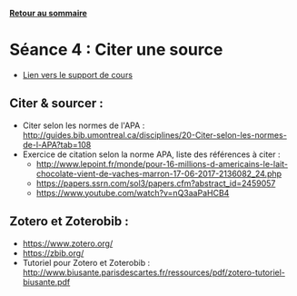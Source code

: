 **[Retour au sommaire](README.md)**

# Séance 4 : Citer une source

- [Lien vers le support de cours](https://docs.google.com/presentation/d/1LNczewTfeTDF3lUB99IzgzpKgC8edS8eeves3yid13o/edit#slide=id.p)

## Citer & sourcer :
- Citer selon les normes de l'APA : http://guides.bib.umontreal.ca/disciplines/20-Citer-selon-les-normes-de-l-APA?tab=108
- Exercice de citation selon la norme APA, liste des références à citer :
  - http://www.lepoint.fr/monde/pour-16-millions-d-americains-le-lait-chocolate-vient-de-vaches-marron-17-06-2017-2136082_24.php
  - https://papers.ssrn.com/sol3/papers.cfm?abstract_id=2459057
  - https://www.youtube.com/watch?v=nQ3aaPaHCB4

## Zotero et Zoterobib : 
- https://www.zotero.org/
- https://zbib.org/
- Tutoriel pour Zotero et Zoterobib : http://www.biusante.parisdescartes.fr/ressources/pdf/zotero-tutoriel-biusante.pdf
